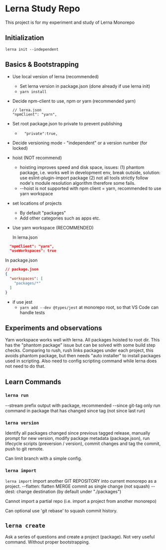 # Lerna Study Repo

This project is for my experiment and study of Lerna Monorepo

## Initialization

`lerna init --independent`

## Basics & Bootstrapping

- Use local version of lerna (recommended)
  - Set lerna version in package.json (done already if use lerna init)
  - `yarn install`

- Decide npm-client to use, npm or yarn (recommended yarn)
    ```
    // lerna.json
    "npmClient": "yarn",
    ```
- Set root package.json to private to prevent publishing
  - `  "private":true,`

- Decide versioning mode - "independent" or a version number (for locked)

- hoist (NOT recommend)
  - hoisting improves speed and disk space, issues: (1) phantom package, i.e. works well in development env, break outside, solution: use eslint-plugin-import package (2) not all tools strictly follow node's module resolution algorithm therefore some fails.
  - --hoist is not supported with npm client = yarn, recommended to use yarn workspace

- set locations of projects
  - By default "packages"
  - Add other categories such as apps etc.

- Use yarn workspace (RECOMMENDED)
  
  In lerna.json

```json
  "npmClient": "yarn",
  "useWorkspaces": true
```

  In package.json

  ```json
  // package.json
  {
    "workspaces": [
      "packages/*"
    ]  
  }
  ```

- if use jest
  - `yarn add --dev @types/jest` at monorepo root, so that VS Code can handle tests 

## Experiments and observations

Yarn workspace works well with lerna. All packages hoisted to root dir. This has the "phantom package" issue but can be solved with some build step checks. Comparing to rush, rush links packages under each project, this avoids phantom package, but then needs "auto installer" to install packages used in scripting. Also need to config scripting command while lerna does not need to do that.


## Learn Commands

### `lerna run`

--stream prefix output with package, recommended
--since git-tag only run command in package that has changed since tag (not since last run)

### `lerna version`

Identify all packages changed since previous tagged release, manually prompt for new version, modify package metadata (package.json), run lifecycle scripts (preversion / version), commit changes and tag the commit, push to git remote.

Can limit branch with a simple config.

### `lerna import`

`lerna import` import another GIT REPOSITORY into current monorepo as a project.
--flatten: flatten MERGE commit as single change (not squash)
--dest: change destination (by default under "./packages")

Cannot import a partial repo (i.e. import a project from another monorepo)

Can optional use 'git rebase' to squash commit history.


## `lerna create`

Ask a series of questions and create a project (package). Not very useful command. Without proper bootstrapping.
